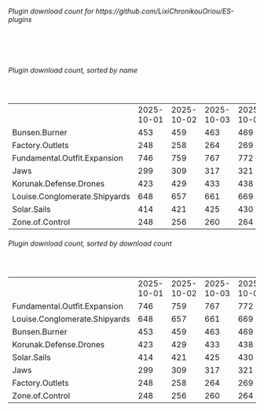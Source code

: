 <h6>Plugin download count for https://github.com/LixiChronikouOriou/ES-plugins</h6><br>
<br>
<h6>Plugin download count, sorted by name</h6><sub><sup><br>
<table>
	<tr>
		<td></td>
		<td>2025-10-01</td>
		<td>2025-10-02</td>
		<td>2025-10-03</td>
		<td>2025-10-04</td>
		<td>2025-10-05</td>
		<td>2025-10-06</td>
		<td>2025-10-07</td>
		<td>today +</td>
	</tr>
	<tr>
		<td>Bunsen.Burner</td>
		<td>453</td>
		<td>459</td>
		<td>463</td>
		<td>469</td>
		<td>476</td>
		<td>481</td>
		<td>489</td>
		<td>+ 8</td>
	</tr>
	<tr>
		<td>Factory.Outlets</td>
		<td>248</td>
		<td>258</td>
		<td>264</td>
		<td>269</td>
		<td>276</td>
		<td>280</td>
		<td>287</td>
		<td>+ 7</td>
	</tr>
	<tr>
		<td>Fundamental.Outfit.Expansion</td>
		<td>746</td>
		<td>759</td>
		<td>767</td>
		<td>772</td>
		<td>788</td>
		<td>795</td>
		<td>807</td>
		<td>+ 12</td>
	</tr>
	<tr>
		<td>Jaws</td>
		<td>299</td>
		<td>309</td>
		<td>317</td>
		<td>321</td>
		<td>334</td>
		<td>338</td>
		<td>345</td>
		<td>+ 7</td>
	</tr>
	<tr>
		<td>Korunak.Defense.Drones</td>
		<td>423</td>
		<td>429</td>
		<td>433</td>
		<td>438</td>
		<td>445</td>
		<td>449</td>
		<td>456</td>
		<td>+ 7</td>
	</tr>
	<tr>
		<td>Louise.Conglomerate.Shipyards</td>
		<td>648</td>
		<td>657</td>
		<td>661</td>
		<td>669</td>
		<td>683</td>
		<td>687</td>
		<td>697</td>
		<td>+ 10</td>
	</tr>
	<tr>
		<td>Solar.Sails</td>
		<td>414</td>
		<td>421</td>
		<td>425</td>
		<td>430</td>
		<td>438</td>
		<td>442</td>
		<td>450</td>
		<td>+ 8</td>
	</tr>
	<tr>
		<td>Zone.of.Control</td>
		<td>248</td>
		<td>256</td>
		<td>260</td>
		<td>264</td>
		<td>271</td>
		<td>276</td>
		<td>283</td>
		<td>+ 7</td>
	</tr>
</table>
</sub></sup>
<h6>Plugin download count, sorted by download count</h6><sub><sup><br>
<table>
	<tr>
		<td></td>
		<td>2025-10-01</td>
		<td>2025-10-02</td>
		<td>2025-10-03</td>
		<td>2025-10-04</td>
		<td>2025-10-05</td>
		<td>2025-10-06</td>
		<td>2025-10-07</td>
		<td>today +</td>
	</tr>
	<tr>
		<td>Fundamental.Outfit.Expansion</td>
		<td>746</td>
		<td>759</td>
		<td>767</td>
		<td>772</td>
		<td>788</td>
		<td>795</td>
		<td>807</td>
		<td>+ 12</td>
	</tr>
	<tr>
		<td>Louise.Conglomerate.Shipyards</td>
		<td>648</td>
		<td>657</td>
		<td>661</td>
		<td>669</td>
		<td>683</td>
		<td>687</td>
		<td>697</td>
		<td>+ 10</td>
	</tr>
	<tr>
		<td>Bunsen.Burner</td>
		<td>453</td>
		<td>459</td>
		<td>463</td>
		<td>469</td>
		<td>476</td>
		<td>481</td>
		<td>489</td>
		<td>+ 8</td>
	</tr>
	<tr>
		<td>Korunak.Defense.Drones</td>
		<td>423</td>
		<td>429</td>
		<td>433</td>
		<td>438</td>
		<td>445</td>
		<td>449</td>
		<td>456</td>
		<td>+ 7</td>
	</tr>
	<tr>
		<td>Solar.Sails</td>
		<td>414</td>
		<td>421</td>
		<td>425</td>
		<td>430</td>
		<td>438</td>
		<td>442</td>
		<td>450</td>
		<td>+ 8</td>
	</tr>
	<tr>
		<td>Jaws</td>
		<td>299</td>
		<td>309</td>
		<td>317</td>
		<td>321</td>
		<td>334</td>
		<td>338</td>
		<td>345</td>
		<td>+ 7</td>
	</tr>
	<tr>
		<td>Factory.Outlets</td>
		<td>248</td>
		<td>258</td>
		<td>264</td>
		<td>269</td>
		<td>276</td>
		<td>280</td>
		<td>287</td>
		<td>+ 7</td>
	</tr>
	<tr>
		<td>Zone.of.Control</td>
		<td>248</td>
		<td>256</td>
		<td>260</td>
		<td>264</td>
		<td>271</td>
		<td>276</td>
		<td>283</td>
		<td>+ 7</td>
	</tr>
</table>
</sub></sup>
